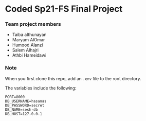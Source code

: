 # Coded Sp21-FS Final Project

### Team project members

- Taiba althunayan
- Maryam AlOmar
- Humood Alanzi
- Salem Alhajri
- Athbi Hameidawi

### Note

When you first clone this repo, add an `.env` file to the root directory.

The variables include the following:

```
PORT=8000
DB_USERNAME=hasanas
DB_PASSWORD=secret
DB_NAME=sesh-db
DB_HOST=127.0.0.1
```
